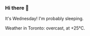 ### Hi there :wave:

It's Wednesday! I'm probably sleeping.

Weather in Toronto: overcast, at +25°C.
